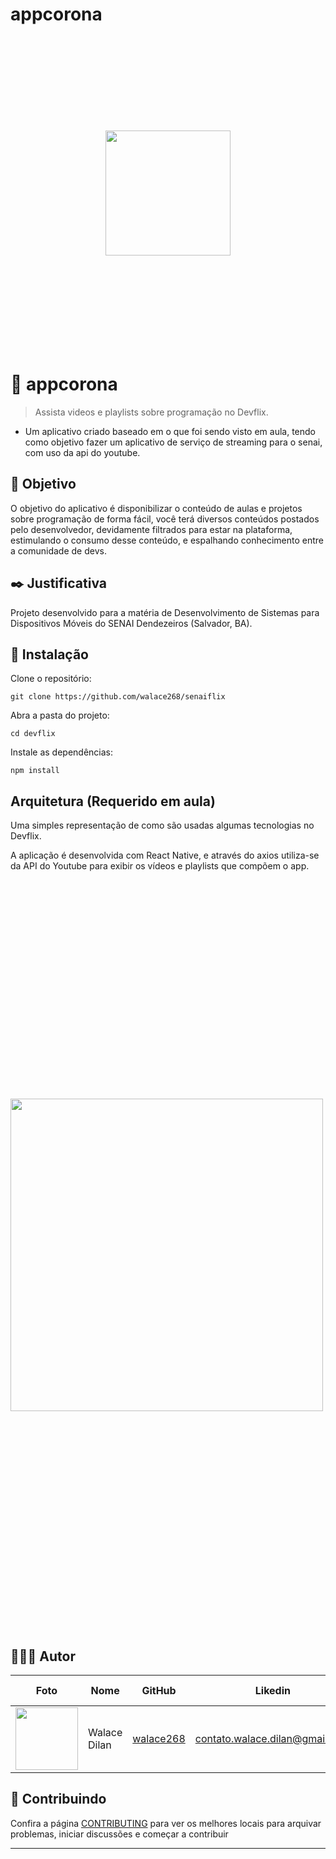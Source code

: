 # appcorona
<p align="center">
<img src="./src/assets/logo-readme.png" width="200px" style="margin: 150px 0" />

</p>

# 🎥 appcorona
> Assista videos e playlists sobre programação no Devflix.

- Um aplicativo criado baseado em  o que foi sendo visto em aula, tendo como objetivo fazer
um aplicativo de serviço de streaming para o senai, com uso da api do youtube.

## :dart: Objetivo

O objetivo do aplicativo é disponibilizar o conteúdo de aulas e projetos sobre programação de forma fácil, você terá diversos conteúdos postados pelo desenvolvedor, devidamente filtrados para estar na plataforma, estimulando o consumo desse conteúdo, e espalhando conhecimento entre a comunidade de devs.

## :black_nib: Justificativa

Projeto desenvolvido para a matéria de Desenvolvimento de Sistemas para Dispositivos Móveis do SENAI Dendezeiros (Salvador, BA).

## :construction_worker: Instalação

Clone o repositório:

```git
git clone https://github.com/walace268/senaiflix
```

Abra a pasta do projeto:

```shell
cd devflix
```

Instale as dependências:

```shell
npm install
```

## Arquitetura (Requerido em aula)

Uma simples representação de como são usadas algumas tecnologias no Devflix.


A aplicação é desenvolvida com React Native, e através do axios utiliza-se da API do Youtube para exibir os vídeos e playlists que compõem o app.

<img src="Doc/Doc-DevFlix.png" width="500px" style="margin: 350px 0" />


## 👨🏼‍💻 Autor

Foto | Nome | GitHub | Likedin | E-mail
---- | ---- | ------ | ------- | ------
<img src="https://avatars1.githubusercontent.com/u/58191082?s=460&v=4" width="100px"> | Walace Dilan | [walace268](https://github.com/walace268) | contato.walace.dilan@gmail.com

## 🤝 Contribuindo

Confira a página [CONTRIBUTING](./CONTRIBUTING-PT-BR.md) para ver os melhores locais para arquivar problemas, iniciar discussões e começar a contribuir

---


